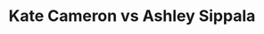 ---
title: Kate Cameron vs Ashley Sippala
player1:
  name: Cameron, Kate
  percent: 79
  wins: 1
  losses: 0
player2:
  name: Sippala, Ashley
  percent: 88
  wins: 0
  losses: 1
games:
- player1:
    team: MB
    position: Third
    percent: 79
    win: 1
    loss: 0
  player2:
    team: 'NO'
    position: Second
    percent: 88
    win: 0
    loss: 1
  event: Hearts
  year: 2017
  draw: Round Robin(7)
  score: NO 7 - MB 8
- player1:
    team: Engl
    position: Third
    percent: 58
    win: 0
    loss: 1
  player2:
    team: McCa
    position: Second
    percent: 75
    win: 1
    loss: 0
  event: Trials (Women)
  year: 2017
  draw: Round Robin(2)
  score: Engl 4 - McCa 9
---